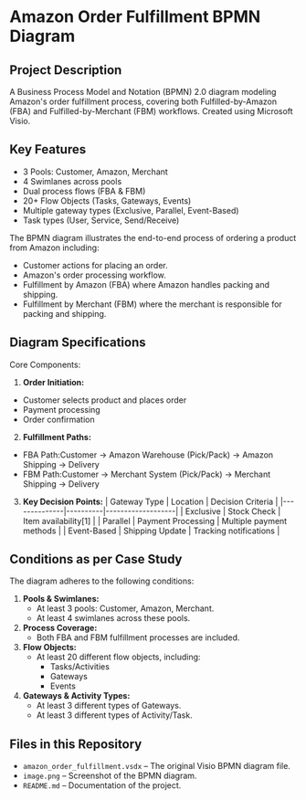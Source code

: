 # Amazon Order Fulfillment BPMN Diagram

## Project Description

A Business Process Model and Notation (BPMN) 2.0 diagram modeling Amazon's order fulfillment process, covering both Fulfilled-by-Amazon (FBA) and Fulfilled-by-Merchant (FBM) workflows. Created using Microsoft Visio.

## Key Features
- 3 Pools: Customer, Amazon, Merchant
- 4 Swimlanes across pools
- Dual process flows (FBA & FBM)
- 20+ Flow Objects (Tasks, Gateways, Events)
- Multiple gateway types (Exclusive, Parallel, Event-Based)
- Task types (User, Service, Send/Receive)

The BPMN diagram illustrates the end-to-end process of ordering a product from Amazon including:
- Customer actions for placing an order.
- Amazon's order processing workflow.
- Fulfillment by Amazon (FBA) where Amazon handles packing and shipping.
- Fulfillment by Merchant (FBM) where the merchant is responsible for packing and shipping.

## Diagram Specifications
Core Components:
1. **Order Initiation:**
- Customer selects product and places order
- Payment processing
- Order confirmation
2. **Fulfillment Paths:**
- FBA Path:Customer → Amazon Warehouse (Pick/Pack) → Amazon Shipping → Delivery
- FBM Path:Customer → Merchant System (Pick/Pack) → Merchant Shipping → Delivery
3. **Key Decision Points:**
   | Gateway Type | Location | Decision Criteria |
   |--------------|----------|-------------------|
   | Exclusive    | Stock Check | Item availability[1] |
   | Parallel     | Payment Processing | Multiple payment methods |
   | Event-Based  | Shipping Update | Tracking notifications |


## Conditions as per Case Study
The diagram adheres to the following conditions:
1. **Pools & Swimlanes:**
   - At least 3 pools: Customer, Amazon, Merchant.
   - At least 4 swimlanes across these pools.
2. **Process Coverage:**
   - Both FBA and FBM fulfillment processes are included.
3. **Flow Objects:**
   - At least 20 different flow objects, including:
     - Tasks/Activities
     - Gateways
     - Events
4. **Gateways & Activity Types:**
   - At least 3 different types of Gateways.
   - At least 3 different types of Activity/Task.


## Files in this Repository
- `amazon_order_fulfillment.vsdx` – The original Visio BPMN diagram file.
- `image.png` – Screenshot of the BPMN diagram.
- `README.md` – Documentation of the project.

